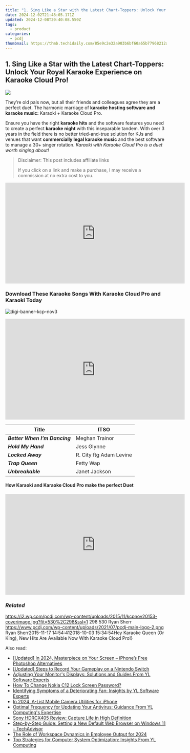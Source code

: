 ```yaml
---
title: "1. Sing Like a Star with the Latest Chart-Toppers: Unlock Your Royal Karaoke Experience on Karaoke Cloud Pro!"
date: 2024-12-02T21:48:05.171Z
updated: 2024-12-08T20:40:08.550Z
tags:
  - product
categories:
  - pcdj
thumbnail: https://thmb.techidaily.com/85e9c2e32a903b6bf60a65b77968212abbcf7690eb44299839f1e9c463cd1ddf.jpg
---
```


## 1. Sing Like a Star with the Latest Chart-Toppers: Unlock Your Royal Karaoke Experience on Karaoke Cloud Pro!

[![](https://i2.wp.com/pcdj.com/wp-content/uploads/2015/11/kcpnov20153-coverimage.jpg?resize=530%2C298&ssl=1)](https://i2.wp.com/pcdj.com/wp-content/uploads/2015/11/kcpnov20153-coverimage.jpg?fit=530%2C298&ssl=1 "kcpnov20153-coverimage")

They’re old pals now, but all their friends and colleagues agree they are a perfect duet. The harmonic marriage of **karaoke hosting software and karaoke music:** Karaoki + Karaoke Cloud Pro.

Ensure you have the right **karaoke hits** and the software features you need to create a perfect **karaoke night** with this inseparable tandem. With over 3 years in the field there is no better tried-and-true solution for KJs and venues that want **commercially legal karaoke music** and the best software to manage a 30+ singer rotation. _Karaoki with Karaoke Cloud Pro is a duet worth singing about!_

>  Disclaimer: This post includes affiliate links
>
>  If you click on a link and make a purchase, I may receive a commission at no extra cost to you.
>

<!-- affiliate ads begin -->
<iframe width="560" height="315" src="https://www.youtube.com/embed/zmXpl6irBYk?si=BXjGpQr6PXFcqhCI" title="YouTube video player" frameborder="0" allow="accelerometer; autoplay; clipboard-write; encrypted-media; gyroscope; picture-in-picture; web-share" referrerpolicy="strict-origin-when-cross-origin" allowfullscreen></iframe>
<!-- affiliate ads end -->

### Download These Karaoke Songs With Karaoke Cloud Pro and Karaoki Today

![](https://i1.wp.com/pcdj.com/wp-content/uploads/2015/11/digi-banner-kcp-nov3.jpg?fit=960%2C160&ssl=1 "digi-banner-kcp-nov3")

<!-- affiliate ads begin -->
<iframe width="560" height="315" src="https://www.youtube.com/embed/BR4gsW-J7as?si=9a56UDKZKhREZnwz" title="YouTube video player" frameborder="0" allow="accelerometer; autoplay; clipboard-write; encrypted-media; gyroscope; picture-in-picture; web-share" referrerpolicy="strict-origin-when-cross-origin" allowfullscreen></iframe>
<!-- affiliate ads end -->

| **Title**                     | **ITSO**                |
| ----------------------------- | ----------------------- |
| _**Better When I’m Dancing**_ | Meghan Trainor          |
| _**Hold My Hand**_            | Jess Glynne             |
| _**Locked Away**_             | R. City ftg Adam Levine |
| _**Trap Queen**_              | Fetty Wap               |
| _**Unbreakable**_             | Janet Jackson           |

#### How Karaoki and Karaoke Cloud Pro make the perfect Duet

<!-- affiliate ads begin -->
<iframe width="560" height="315" src="https://www.youtube.com/embed/w7c5EHp-GDw?si=UTw7lZR0wTmRjp8W" title="YouTube video player" frameborder="0" allow="accelerometer; autoplay; clipboard-write; encrypted-media; gyroscope; picture-in-picture; web-share" referrerpolicy="strict-origin-when-cross-origin" allowfullscreen></iframe>
<!-- affiliate ads end -->

### _Related_

https://i2.wp.com/pcdj.com/wp-content/uploads/2015/11/kcpnov20153-coverimage.jpg?fit=530%2C298&ssl=1 298 530 Ryan Sherr https://www.pcdj.com/wp-content/uploads/2021/07/pcdj-main-logo-2.png Ryan Sherr2015-11-17 14:54:412018-10-03 15:34:54Hey Karaoke Queen (Or King), New Hits Are Available Now With Karaoke Cloud Pro!}

<ins class="adsbygoogle"
     style="display:block"
     data-ad-format="autorelaxed"
     data-ad-client="ca-pub-7571918770474297"
     data-ad-slot="1223367746"></ins>

<ins class="adsbygoogle"
     style="display:block"
     data-ad-client="ca-pub-7571918770474297"
     data-ad-slot="8358498916"
     data-ad-format="auto"
     data-full-width-responsive="true"></ins>

<span class="atpl-alsoreadstyle">Also read:</span>
<div><ul>
<li><a href="https://fox-info.techidaily.com/updated-in-2024-masterpiece-on-your-screen-iphones-free-photoshop-alternatives/"><u>[Updated] In 2024, Masterpiece on Your Screen – iPhone’s Free Photoshop Alternatives</u></a></li>
<li><a href="https://screen-sharing-recording.techidaily.com/updated-steps-to-record-your-gameplay-on-a-nintendo-switch/"><u>[Updated] Steps to Record Your Gameplay on a Nintendo Switch</u></a></li>
<li><a href="https://discover-fantastic.techidaily.com/adjusting-your-monitors-displays-solutions-and-guides-from-yl-software-experts/"><u>Adjusting Your Monitor's Displays: Solutions and Guides From YL Software Experts</u></a></li>
<li><a href="https://easy-unlock-android.techidaily.com/how-to-change-nokia-c12-lock-screen-password-by-drfone-android/"><u>How To Change Nokia C12 Lock Screen Password?</u></a></li>
<li><a href="https://discover-fantastic.techidaily.com/identifying-symptoms-of-a-deteriorating-fan-insights-by-yl-software-experts/"><u>Identifying Symptoms of a Deteriorating Fan: Insights by YL Software Experts</u></a></li>
<li><a href="https://article-tips.techidaily.com/in-2024-a-list-mobile-camera-utilities-for-iphone/"><u>In 2024, A-List Mobile Camera Utilities for iPhone</u></a></li>
<li><a href="https://discover-fantastic.techidaily.com/optimal-frequency-for-updating-your-antivirus-guidance-from-yl-computings-expertise/"><u>Optimal Frequency for Updating Your Antivirus: Guidance From YL Computing's Expertise</u></a></li>
<li><a href="https://buynow-info.techidaily.com/sony-hdrcx405-review-capture-life-in-high-definition/"><u>Sony HDRCX405 Review: Capture Life in High Definition</u></a></li>
<li><a href="https://discover-fantastic.techidaily.com/step-by-step-guide-setting-a-new-default-web-browser-on-windows-11-techadvisor/"><u>Step-by-Step Guide: Setting a New Default Web Browser on Windows 11 - TechAdvisor</u></a></li>
<li><a href="https://article-knowledge.techidaily.com/the-role-of-workspace-dynamics-in-employee-output-for-2024/"><u>The Role of Workspace Dynamics in Employee Output for 2024</u></a></li>
<li><a href="https://discover-fantastic.techidaily.com/top-strategies-for-computer-system-optimization-insights-from-yl-computing/"><u>Top Strategies for Computer System Optimization: Insights From YL Computing</u></a></li>
</ul></div>

